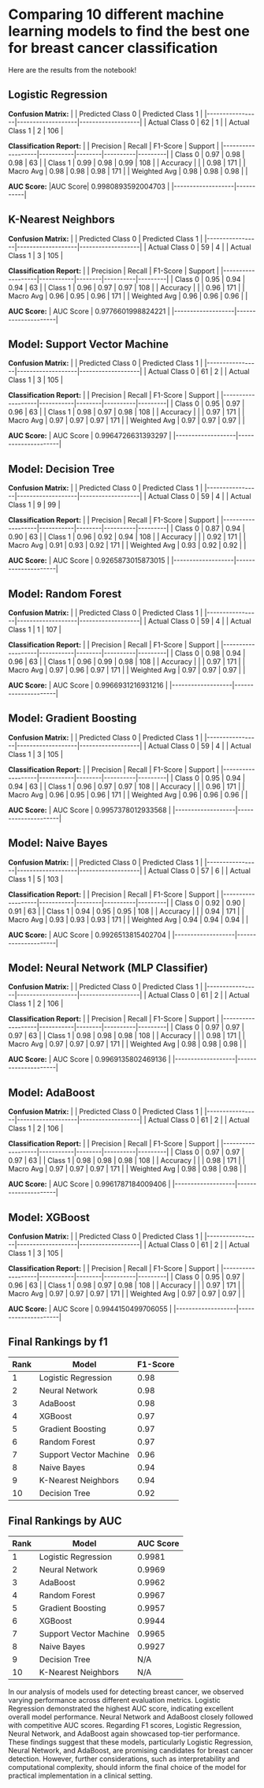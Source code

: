 # Comparing 10 different machine learning models to find the best one for breast cancer classification

Here are the results from the notebook!

## Logistic Regression

**Confusion Matrix:**
|                 | Predicted Class 0 | Predicted Class 1 |
|-----------------|-------------------|-------------------|
| Actual Class 0  | 62                | 1                 |
| Actual Class 1  | 2                 | 106               |

**Classification Report:**
|                   | Precision | Recall | F1-Score | Support |
|-------------------|-----------|--------|----------|---------|
| Class 0           | 0.97      | 0.98   | 0.98     | 63      |
| Class 1           | 0.99      | 0.98   | 0.99     | 108     |
| Accuracy          |           |        | 0.98     | 171     |
| Macro Avg         | 0.98      | 0.98   | 0.98     | 171     |
| Weighted Avg      | 0.98      | 0.98   | 0.98     |         |

**AUC Score:**
|AUC Score| 0.9980893592004703 | 
|-------------------|-----------|


## K-Nearest Neighbors

**Confusion Matrix:**
|                 | Predicted Class 0 | Predicted Class 1 |
|-----------------|-------------------|-------------------|
| Actual Class 0  | 59                | 4                 |
| Actual Class 1  | 3                 | 105               |

**Classification Report:**
|                   | Precision | Recall | F1-Score | Support |
|-------------------|-----------|--------|----------|---------|
| Class 0           | 0.95      | 0.94   | 0.94     | 63      |
| Class 1           | 0.96      | 0.97   | 0.97     | 108     |
| Accuracy          |           |        | 0.96     | 171     |
| Macro Avg         | 0.96      | 0.95   | 0.96     | 171     |
| Weighted Avg      | 0.96      | 0.96   | 0.96     |         |

**AUC Score:**
| AUC Score         | 0.9776601998824221 |
|-------------------|---------------------|

## Model: Support Vector Machine

**Confusion Matrix:**
|                 | Predicted Class 0 | Predicted Class 1 |
|-----------------|-------------------|-------------------|
| Actual Class 0  | 61                | 2                 |
| Actual Class 1  | 3                 | 105               |

**Classification Report:**
|                   | Precision | Recall | F1-Score | Support |
|-------------------|-----------|--------|----------|---------|
| Class 0           | 0.95      | 0.97   | 0.96     | 63      |
| Class 1           | 0.98      | 0.97   | 0.98     | 108     |
| Accuracy          |           |        | 0.97     | 171     |
| Macro Avg         | 0.97      | 0.97   | 0.97     | 171     |
| Weighted Avg      | 0.97      | 0.97   | 0.97     |         |

**AUC Score:**
| AUC Score         | 0.9964726631393297 |
|-------------------|---------------------|

## Model: Decision Tree

**Confusion Matrix:**
|                 | Predicted Class 0 | Predicted Class 1 |
|-----------------|-------------------|-------------------|
| Actual Class 0  | 59                | 4                 |
| Actual Class 1  | 9                 | 99                |

**Classification Report:**
|                   | Precision | Recall | F1-Score | Support |
|-------------------|-----------|--------|----------|---------|
| Class 0           | 0.87      | 0.94   | 0.90     | 63      |
| Class 1           | 0.96      | 0.92   | 0.94     | 108     |
| Accuracy          |           |        | 0.92     | 171     |
| Macro Avg         | 0.91      | 0.93   | 0.92     | 171     |
| Weighted Avg      | 0.93      | 0.92   | 0.92     |         |

**AUC Score:**
| AUC Score         | 0.9265873015873015 |
|-------------------|---------------------|

## Model: Random Forest

**Confusion Matrix:**
|                 | Predicted Class 0 | Predicted Class 1 |
|-----------------|-------------------|-------------------|
| Actual Class 0  | 59                | 4                 |
| Actual Class 1  | 1                 | 107               |

**Classification Report:**
|                   | Precision | Recall | F1-Score | Support |
|-------------------|-----------|--------|----------|---------|
| Class 0           | 0.98      | 0.94   | 0.96     | 63      |
| Class 1           | 0.96      | 0.99   | 0.98     | 108     |
| Accuracy          |           |        | 0.97     | 171     |
| Macro Avg         | 0.97      | 0.96   | 0.97     | 171     |
| Weighted Avg      | 0.97      | 0.97   | 0.97     |         |

**AUC Score:**
| AUC Score         | 0.9966931216931216 |
|-------------------|---------------------|


## Model: Gradient Boosting

**Confusion Matrix:**
|                 | Predicted Class 0 | Predicted Class 1 |
|-----------------|-------------------|-------------------|
| Actual Class 0  | 59                | 4                 |
| Actual Class 1  | 3                 | 105               |

**Classification Report:**
|                   | Precision | Recall | F1-Score | Support |
|-------------------|-----------|--------|----------|---------|
| Class 0           | 0.95      | 0.94   | 0.94     | 63      |
| Class 1           | 0.96      | 0.97   | 0.97     | 108     |
| Accuracy          |           |        | 0.96     | 171     |
| Macro Avg         | 0.96      | 0.95   | 0.96     | 171     |
| Weighted Avg      | 0.96      | 0.96   | 0.96     |         |

**AUC Score:**
| AUC Score         | 0.9957378012933568 |
|-------------------|---------------------|

## Model: Naive Bayes

**Confusion Matrix:**
|                 | Predicted Class 0 | Predicted Class 1 |
|-----------------|-------------------|-------------------|
| Actual Class 0  | 57                | 6                 |
| Actual Class 1  | 5                 | 103               |

**Classification Report:**
|                   | Precision | Recall | F1-Score | Support |
|-------------------|-----------|--------|----------|---------|
| Class 0           | 0.92      | 0.90   | 0.91     | 63      |
| Class 1           | 0.94      | 0.95   | 0.95     | 108     |
| Accuracy          |           |        | 0.94     | 171     |
| Macro Avg         | 0.93      | 0.93   | 0.93     | 171     |
| Weighted Avg      | 0.94      | 0.94   | 0.94     |         |

**AUC Score:**
| AUC Score         | 0.9926513815402704 |
|-------------------|---------------------|

## Model: Neural Network (MLP Classifier)

**Confusion Matrix:**
|                 | Predicted Class 0 | Predicted Class 1 |
|-----------------|-------------------|-------------------|
| Actual Class 0  | 61                | 2                 |
| Actual Class 1  | 2                 | 106               |

**Classification Report:**
|                   | Precision | Recall | F1-Score | Support |
|-------------------|-----------|--------|----------|---------|
| Class 0           | 0.97      | 0.97   | 0.97     | 63      |
| Class 1           | 0.98      | 0.98   | 0.98     | 108     |
| Accuracy          |           |        | 0.98     | 171     |
| Macro Avg         | 0.97      | 0.97   | 0.97     | 171     |
| Weighted Avg      | 0.98      | 0.98   | 0.98     |         |

**AUC Score:**
| AUC Score         | 0.9969135802469136 |
|-------------------|---------------------|

## Model: AdaBoost

**Confusion Matrix:**
|                 | Predicted Class 0 | Predicted Class 1 |
|-----------------|-------------------|-------------------|
| Actual Class 0  | 61                | 2                 |
| Actual Class 1  | 2                 | 106               |

**Classification Report:**
|                   | Precision | Recall | F1-Score | Support |
|-------------------|-----------|--------|----------|---------|
| Class 0           | 0.97      | 0.97   | 0.97     | 63      |
| Class 1           | 0.98      | 0.98   | 0.98     | 108     |
| Accuracy          |           |        | 0.98     | 171     |
| Macro Avg         | 0.97      | 0.97   | 0.97     | 171     |
| Weighted Avg      | 0.98      | 0.98   | 0.98     |         |

**AUC Score:**
| AUC Score         | 0.9961787184009406 |
|-------------------|---------------------|

## Model: XGBoost

**Confusion Matrix:**
|                 | Predicted Class 0 | Predicted Class 1 |
|-----------------|-------------------|-------------------|
| Actual Class 0  | 61                | 2                 |
| Actual Class 1  | 3                 | 105               |

**Classification Report:**
|                   | Precision | Recall | F1-Score | Support |
|-------------------|-----------|--------|----------|---------|
| Class 0           | 0.95      | 0.97   | 0.96     | 63      |
| Class 1           | 0.98      | 0.97   | 0.98     | 108     |
| Accuracy          |           |        | 0.97     | 171     |
| Macro Avg         | 0.97      | 0.97   | 0.97     | 171     |
| Weighted Avg      | 0.97      | 0.97   | 0.97     |         |

**AUC Score:**
| AUC Score         | 0.9944150499706055 |
|-------------------|---------------------|

## Final Rankings by f1
| Rank | Model                   | F1-Score |
|------|-------------------------|----------|
| 1    | Logistic Regression     | 0.98     |
| 2    | Neural Network          | 0.98     |
| 3    | AdaBoost                | 0.98     |
| 4    | XGBoost                 | 0.97     |
| 5    | Gradient Boosting       | 0.97     |
| 6    | Random Forest           | 0.97     |
| 7    | Support Vector Machine  | 0.96     |
| 8    | Naive Bayes             | 0.94     |
| 9    | K-Nearest Neighbors     | 0.94     |
| 10   | Decision Tree           | 0.92     |


## Final Rankings by AUC
| Rank | Model                   | AUC Score |
|------|-------------------------|-----------|
| 1    | Logistic Regression     | 0.9981    |
| 2    | Neural Network          | 0.9969    |
| 3    | AdaBoost                | 0.9962    |
| 4    | Random Forest           | 0.9967    |
| 5    | Gradient Boosting       | 0.9957    |
| 6    | XGBoost                 | 0.9944    |
| 7    | Support Vector Machine  | 0.9965    |
| 8    | Naive Bayes             | 0.9927    |
| 9    | Decision Tree           | N/A       |
| 10   | K-Nearest Neighbors     | N/A       |



In our analysis of models used for detecting breast cancer, we observed varying performance across different evaluation metrics. Logistic Regression demonstrated the highest AUC score, indicating excellent overall model performance. Neural Network and AdaBoost closely followed with competitive AUC scores. Regarding F1 scores, Logistic Regression, Neural Network, and AdaBoost again showcased top-tier performance. These findings suggest that these models, particularly Logistic Regression, Neural Network, and AdaBoost, are promising candidates for breast cancer detection. However, further considerations, such as interpretability and computational complexity, should inform the final choice of the model for practical implementation in a clinical setting.


